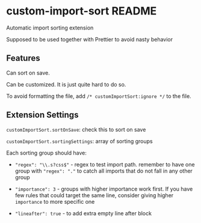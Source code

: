 # custom-import-sort README

Automatic import sorting extension

Supposed to be used together with Prettier to avoid nasty behavior

## Features

Can sort on save.

Can be customized. It is just quite hard to do so.

To avoid formatting the file, add `/* customImportSort:ignore */` to the file.

## Extension Settings

`customImportSort.sortOnSave`: check this to sort on save

`customImportSort.sortingSettings`: array of sorting groups

Each sorting group should have:

- `"regex": "\\.s?css$"` - regex to test import path.
  remember to have one group with `"regex": "."`
  to catch all imports that do not fall in any other group

- `"importance": 3` - groups with higher importance work first.
  If you have few rules that could target the same line,
  consider giving higher `importance` to more specific one

- `"lineafter": true` - to add extra empty line after block
